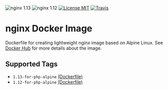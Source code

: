 ![nginx 1.13](https://img.shields.io/badge/nginx-1.13-brightgreen.svg?style=flat-square) ![nginx 1.12](https://img.shields.io/badge/nginx-1.12-brightgreen.svg?style=flat-square) [![License MIT](https://img.shields.io/badge/license-MIT-blue.svg?style=flat-square)](https://opensource.org/licenses/MIT) [![Travis](https://img.shields.io/travis/servivum/docker-nginx.svg?style=flat-square)](https://travis-ci.org/servivum/docker-nginx)

# nginx Docker Image

Dockerfile for creating lightweight nginx image based on Alpine Linux. See 
[Docker Hub](https://hub.docker.com/r/servivum/nginx) for more details about the image.

## Supported Tags

- `1.13-for-php-alpine` [(Dockerfile)](https://github.com/servivum/docker-nginx/blob/master/1.13/for-php-alpine/Dockerfile)
- `1.12-for-php-alpine` [(Dockerfile)](https://github.com/servivum/docker-nginx/blob/master/1.12/for-php-alpine/Dockerfile)